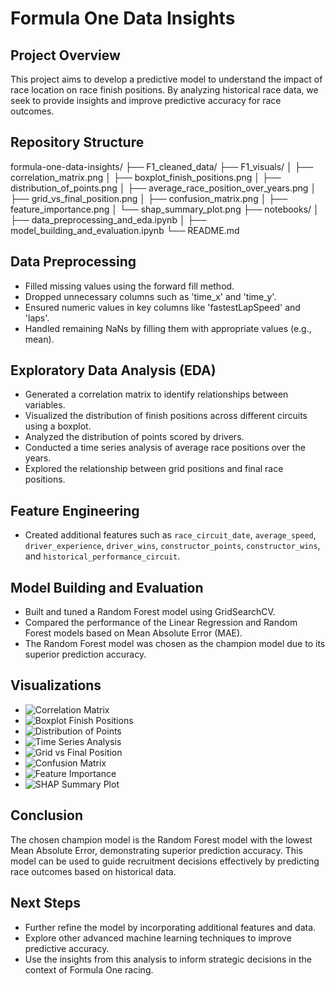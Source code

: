 # Formula One Data Insights

## Project Overview
This project aims to develop a predictive model to understand the impact of race
location on race finish positions. By analyzing historical race data, we seek to
provide insights and improve predictive accuracy for race outcomes.

## Repository Structure

formula-one-data-insights/
├── F1_cleaned_data/
├── F1_visuals/
│   ├── correlation_matrix.png
│   ├── boxplot_finish_positions.png
│   ├── distribution_of_points.png
│   ├── average_race_position_over_years.png
│   ├── grid_vs_final_position.png
│   ├── confusion_matrix.png
│   ├── feature_importance.png
│   └── shap_summary_plot.png
├── notebooks/
│   ├── data_preprocessing_and_eda.ipynb
│   ├── model_building_and_evaluation.ipynb
└── README.md

## Data Preprocessing
- Filled missing values using the forward fill method.
- Dropped unnecessary columns such as 'time_x' and 'time_y'.
- Ensured numeric values in key columns like 'fastestLapSpeed' and 'laps'.
- Handled remaining NaNs by filling them with appropriate values (e.g., mean).

## Exploratory Data Analysis (EDA)
- Generated a correlation matrix to identify relationships between variables.
- Visualized the distribution of finish positions across different circuits using
  a boxplot.
- Analyzed the distribution of points scored by drivers.
- Conducted a time series analysis of average race positions over the years.
- Explored the relationship between grid positions and final race positions.

## Feature Engineering
- Created additional features such as `race_circuit_date`, `average_speed`,
  `driver_experience`, `driver_wins`, `constructor_points`, `constructor_wins`,
  and `historical_performance_circuit`.

## Model Building and Evaluation
- Built and tuned a Random Forest model using GridSearchCV.
- Compared the performance of the Linear Regression and Random Forest models
  based on Mean Absolute Error (MAE).
- The Random Forest model was chosen as the champion model due to its superior
  prediction accuracy.

## Visualizations
- ![Correlation Matrix](https://github.com/staceySpears/formula-one-data-insights/blob/main/F1_visuals/correlation_matrix.png?raw=true)
- ![Boxplot Finish Positions](https://github.com/staceySpears/formula-one-data-insights/blob/main/F1_visuals/boxplot_finish_positions.png?raw=true)
- ![Distribution of Points](https://github.com/staceySpears/formula-one-data-insights/blob/main/F1_visuals/distribution_of_points.png?raw=true)
- ![Time Series Analysis](https://github.com/staceySpears/formula-one-data-insights/blob/main/F1_visuals/average_race_position_over_years.png?raw=true)
- ![Grid vs Final Position](https://github.com/staceySpears/formula-one-data-insights/blob/main/F1_visuals/grid_vs_final_position.png?raw=true)
- ![Confusion Matrix](https://github.com/staceySpears/formula-one-data-insights/blob/main/F1_visuals/confusion_matrix.png?raw=true)
- ![Feature Importance](https://github.com/staceySpears/formula-one-data-insights/blob/main/F1_visuals/feature_importance.png?raw=true)
- ![SHAP Summary Plot](https://github.com/staceySpears/formula-one-data-insights/blob/main/F1_visuals/shap_summary_plot.png?raw=true)

## Conclusion
The chosen champion model is the Random Forest model with the lowest Mean
Absolute Error, demonstrating superior prediction accuracy. This model can be
used to guide recruitment decisions effectively by predicting race outcomes
based on historical data.

## Next Steps
- Further refine the model by incorporating additional features and data.
- Explore other advanced machine learning techniques to improve predictive
  accuracy.
- Use the insights from this analysis to inform strategic decisions in the
  context of Formula One racing.

